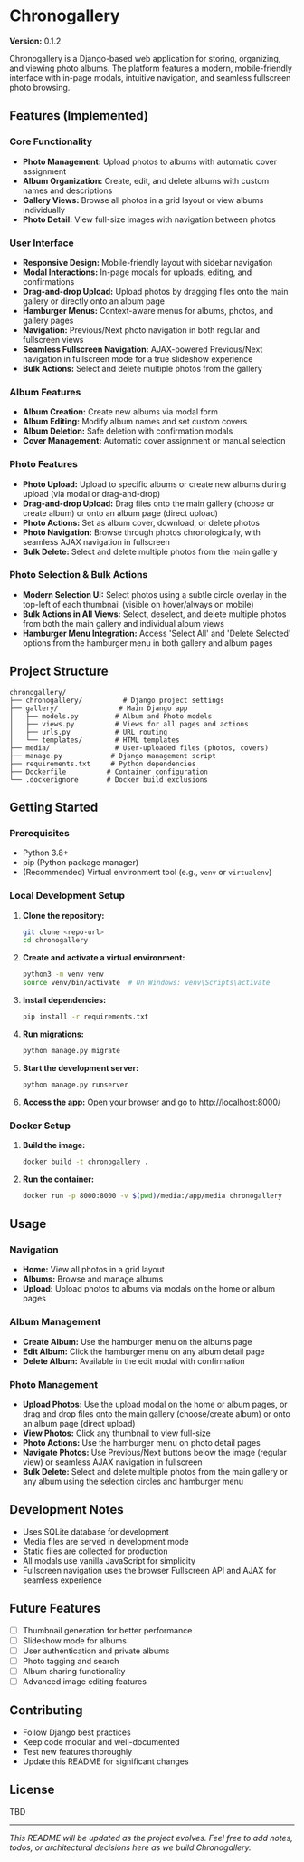 # Chronogallery

**Version:** 0.1.2

Chronogallery is a Django-based web application for storing, organizing, and viewing photo albums. The platform features a modern, mobile-friendly interface with in-page modals, intuitive navigation, and seamless fullscreen photo browsing.

## Features (Implemented)

### Core Functionality
- **Photo Management:** Upload photos to albums with automatic cover assignment
- **Album Organization:** Create, edit, and delete albums with custom names and descriptions
- **Gallery Views:** Browse all photos in a grid layout or view albums individually
- **Photo Detail:** View full-size images with navigation between photos

### User Interface
- **Responsive Design:** Mobile-friendly layout with sidebar navigation
- **Modal Interactions:** In-page modals for uploads, editing, and confirmations
- **Drag-and-drop Upload:** Upload photos by dragging files onto the main gallery or directly onto an album page
- **Hamburger Menus:** Context-aware menus for albums, photos, and gallery pages
- **Navigation:** Previous/Next photo navigation in both regular and fullscreen views
- **Seamless Fullscreen Navigation:** AJAX-powered Previous/Next navigation in fullscreen mode for a true slideshow experience
- **Bulk Actions:** Select and delete multiple photos from the gallery

### Album Features
- **Album Creation:** Create new albums via modal form
- **Album Editing:** Modify album names and set custom covers
- **Album Deletion:** Safe deletion with confirmation modals
- **Cover Management:** Automatic cover assignment or manual selection

### Photo Features
- **Photo Upload:** Upload to specific albums or create new albums during upload (via modal or drag-and-drop)
- **Drag-and-drop Upload:** Drag files onto the main gallery (choose or create album) or onto an album page (direct upload)
- **Photo Actions:** Set as album cover, download, or delete photos
- **Photo Navigation:** Browse through photos chronologically, with seamless AJAX navigation in fullscreen
- **Bulk Delete:** Select and delete multiple photos from the main gallery

### Photo Selection & Bulk Actions
- **Modern Selection UI:** Select photos using a subtle circle overlay in the top-left of each thumbnail (visible on hover/always on mobile)
- **Bulk Actions in All Views:** Select, deselect, and delete multiple photos from both the main gallery and individual album views
- **Hamburger Menu Integration:** Access 'Select All' and 'Delete Selected' options from the hamburger menu in both gallery and album pages

## Project Structure
```
chronogallery/
├── chronogallery/          # Django project settings
├── gallery/               # Main Django app
│   ├── models.py         # Album and Photo models
│   ├── views.py          # Views for all pages and actions
│   ├── urls.py           # URL routing
│   └── templates/        # HTML templates
├── media/                # User-uploaded files (photos, covers)
├── manage.py            # Django management script
├── requirements.txt     # Python dependencies
├── Dockerfile          # Container configuration
└── .dockerignore       # Docker build exclusions
```

## Getting Started

### Prerequisites
- Python 3.8+
- pip (Python package manager)
- (Recommended) Virtual environment tool (e.g., `venv` or `virtualenv`)

### Local Development Setup
1. **Clone the repository:**
   ```bash
   git clone <repo-url>
   cd chronogallery
   ```
2. **Create and activate a virtual environment:**
   ```bash
   python3 -m venv venv
   source venv/bin/activate  # On Windows: venv\Scripts\activate
   ```
3. **Install dependencies:**
   ```bash
   pip install -r requirements.txt
   ```
4. **Run migrations:**
   ```bash
   python manage.py migrate
   ```
5. **Start the development server:**
   ```bash
   python manage.py runserver
   ```
6. **Access the app:**
   Open your browser and go to [http://localhost:8000/](http://localhost:8000/)

### Docker Setup
1. **Build the image:**
   ```bash
   docker build -t chronogallery .
   ```
2. **Run the container:**
   ```bash
   docker run -p 8000:8000 -v $(pwd)/media:/app/media chronogallery
   ```

## Usage

### Navigation
- **Home:** View all photos in a grid layout
- **Albums:** Browse and manage albums
- **Upload:** Upload photos to albums via modals on the home or album pages

### Album Management
- **Create Album:** Use the hamburger menu on the albums page
- **Edit Album:** Click the hamburger menu on any album detail page
- **Delete Album:** Available in the edit modal with confirmation

### Photo Management
- **Upload Photos:** Use the upload modal on the home or album pages, or drag and drop files onto the main gallery (choose/create album) or onto an album page (direct upload)
- **View Photos:** Click any thumbnail to view full-size
- **Photo Actions:** Use the hamburger menu on photo detail pages
- **Navigate Photos:** Use Previous/Next buttons below the image (regular view) or seamless AJAX navigation in fullscreen
- **Bulk Delete:** Select and delete multiple photos from the main gallery or any album using the selection circles and hamburger menu

## Development Notes
- Uses SQLite database for development
- Media files are served in development mode
- Static files are collected for production
- All modals use vanilla JavaScript for simplicity
- Fullscreen navigation uses the browser Fullscreen API and AJAX for seamless experience

## Future Features
- [ ] Thumbnail generation for better performance
- [ ] Slideshow mode for albums
- [ ] User authentication and private albums
- [ ] Photo tagging and search
- [ ] Album sharing functionality
- [ ] Advanced image editing features

## Contributing
- Follow Django best practices
- Keep code modular and well-documented
- Test new features thoroughly
- Update this README for significant changes

## License
TBD

---

*This README will be updated as the project evolves. Feel free to add notes, todos, or architectural decisions here as we build Chronogallery.* 